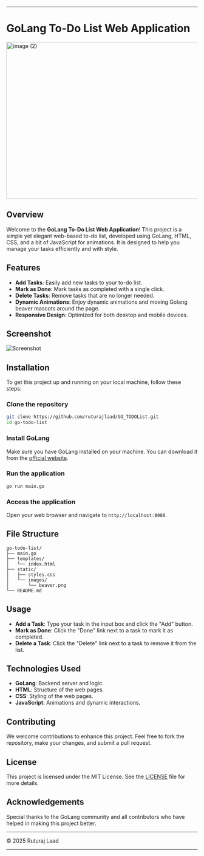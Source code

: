
---

# GoLang To-Do List Web Application
<img width="1181" height="413" alt="image (2)" src="https://github.com/user-attachments/assets/0f888684-ef50-4642-81a2-9bf33890e61f" />


## Overview

Welcome to the **GoLang To-Do List Web Application**! This project is a simple yet elegant web-based to-do list, developed using GoLang, HTML, CSS, and a bit of JavaScript for animations. It is designed to help you manage your tasks efficiently and with style.

## Features

- **Add Tasks**: Easily add new tasks to your to-do list.
- **Mark as Done**: Mark tasks as completed with a single click.
- **Delete Tasks**: Remove tasks that are no longer needed.
- **Dynamic Animations**: Enjoy dynamic animations and moving Golang beaver mascots around the page.
- **Responsive Design**: Optimized for both desktop and mobile devices.

## Screenshot

![Screenshot](path-to-your-screenshot.png)

## Installation

To get this project up and running on your local machine, follow these steps:

### Clone the repository
```sh
git clone https://github.com/ruturajlaad/GO_TODOList.git
cd go-todo-list
```

### Install GoLang
Make sure you have GoLang installed on your machine. You can download it from the [official website](https://golang.org/dl/).

### Run the application
```sh
go run main.go
```

### Access the application
Open your web browser and navigate to `http://localhost:8080`.

## File Structure

```plaintext
go-todo-list/
├── main.go
├── templates/
│   └── index.html
├── static/
│   ├── styles.css
│   └── images/
│       └── beaver.png
└── README.md
```

## Usage

- **Add a Task**: Type your task in the input box and click the "Add" button.
- **Mark as Done**: Click the "Done" link next to a task to mark it as completed.
- **Delete a Task**: Click the "Delete" link next to a task to remove it from the list.

## Technologies Used

- **GoLang**: Backend server and logic.
- **HTML**: Structure of the web pages.
- **CSS**: Styling of the web pages.
- **JavaScript**: Animations and dynamic interactions.

## Contributing

We welcome contributions to enhance this project. Feel free to fork the repository, make your changes, and submit a pull request.

## License

This project is licensed under the MIT License. See the [LICENSE](LICENSE) file for more details.

## Acknowledgements

Special thanks to the GoLang community and all contributors who have helped in making this project better.

---

© 2025 Ruturaj Laad

---
